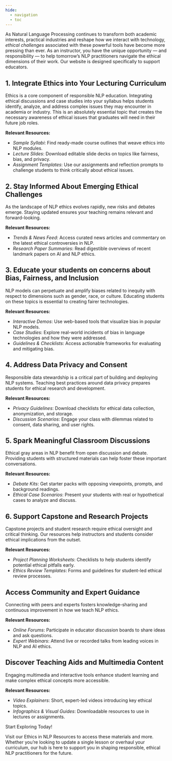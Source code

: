 ```yaml
---
hide:
  - navigation
  - toc
---
```


As Natural Language Processing continues to transform both academic interests, practical industries and reshape how we interact with technology, *ethical challenges* associated with these powerful tools have become more pressing than ever. As an instructor, you have the unique opportunity — and responsibility — to help tomorrow’s NLP practitioners navigate the ethical dimensions of their work. Our website is designed specifically to support educators.

## 1. Integrate Ethics into Your Lecturing Curriculum

Ethics is a core component of responsible NLP education. Integrating ethical discussions and case studies into your syllabus helps students identify, analyze, and address complex issues they may encounter in academia or industry.  This is an absolutely essential topic that creates the necessary awareness of ethical issues that graduates will need in their future job roles. 

**Relevant Resources:**

* *Sample Syllabi*: Find ready-made course outlines that weave ethics into NLP modules.
* *Lecture Slides*: Download editable slide decks on topics like fairness, bias, and privacy.
* *Assignment Templates*: Use our assignments and reflection prompts to challenge students to think critically about ethical issues.

## 2. Stay Informed About Emerging Ethical Challenges

As the landscape of NLP ethics evolves rapidly, new risks and debates emerge. Staying updated ensures your teaching remains relevant and forward-looking.

**Relevant Resources:**

* *Trends & News Feed*: Access curated news articles and commentary on the latest ethical controversies in NLP.
* *Research Paper Summaries*: Read digestible overviews of recent landmark papers on AI and NLP ethics.

## 3. Educate your students on concerns about Bias, Fairness, and Inclusion

NLP models can perpetuate and amplify biases related to inequity with respect to dimensions such as gender, race, or culture. Educating students on these topics is essential to creating fairer technologies.

**Relevant Resources:**

* *Interactive Demos*: Use web-based tools that visualize bias in popular NLP models.
* *Case Studies*: Explore real-world incidents of bias in language technologies and how they were addressed.
* *Guidelines & Checklists*: Access actionable frameworks for evaluating and mitigating bias.

## 4. Address Data Privacy and Consent

Responsible data stewardship is a critical part of building and deploying NLP systems. Teaching best practices around data privacy prepares students for ethical research and development.

**Relevant Resources:**

* *Privacy Guidelines*: Download checklists for ethical data collection, anonymization, and storage.
* *Discussion Scenarios*: Engage your class with dilemmas related to consent, data sharing, and user rights.

## 5. Spark Meaningful Classroom Discussions

Ethical gray areas in NLP benefit from open discussion and debate. Providing students with structured materials can help foster these important conversations.

**Relevant Resources:**

* *Debate Kits*: Get starter packs with opposing viewpoints, prompts, and background readings.
* *Ethical Case Scenarios*: Present your students with real or hypothetical cases to analyze and discuss.

## 6. Support Capstone and Research Projects

Capstone projects and student research require ethical oversight and critical thinking. Our resources help instructors and students consider ethical implications from the outset.

**Relevant Resources:**

* *Project Planning Worksheets*: Checklists to help students identify potential ethical pitfalls early.
* *Ethics Review Templates*: Forms and guidelines for student-led ethical review processes.

## Access Community and Expert Guidance

Connecting with peers and experts fosters knowledge-sharing and continuous improvement in how we teach NLP ethics.

**Relevant Resources:**

* *Online Forums*: Participate in educator discussion boards to share ideas and ask questions.
* *Expert Webinars*: Attend live or recorded talks from leading voices in NLP and AI ethics.

## Discover Teaching Aids and Multimedia Content

Engaging multimedia and interactive tools enhance student learning and make complex ethical concepts more accessible.

**Relevant Resources:**

* *Video Explainers*: Short, expert-led videos introducing key ethical topics.
* *Infographics & Visual Guides*: Downloadable resources to use in lectures or assignments.

Start Exploring Today!

Visit our Ethics in NLP Resources to access these materials and more. Whether you’re looking to update a single lesson or overhaul your curriculum, our hub is here to support you in shaping responsible, ethical NLP practitioners for the future.
